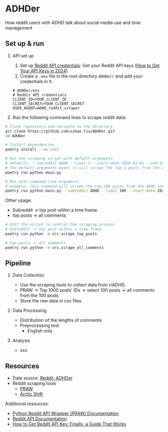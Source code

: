 # ADHDer

How reddit users with ADHD talk about social media use and time management

## Set up & run

1. API set up
   1. Set up [Reddit API credentials](https://praw.readthedocs.io/en/stable/getting_started/authentication.html#password-flow): Get your Reddit API keys ([How to Get Your API Keys in 2024](https://www.youtube.com/watch?v=0mGpBxuYmpU)) 
   2. Create a `.env` file in the root directory `ADHDer/` and add your credentials in it.

   ```
   # ADHDer/env
   # Reddit API credentials
   CLIENT_ID=YOUR_CLIENT_ID
   CLIENT_SECRET=YOUR_CLIENT_SECRET
   USER_AGENT=ADHD_reddit_scraper
   ```

2. Run the following command lines to scrape reddit data:

```bash
# Clone repository and navigate to the directory
git clone https://github.com/szhao-liu/ADHDer.git
cd ADHDer

# Install dependencies
poetry install --no-root

# Run the scraping script with default arguments
# defaults: --subreddit ADHD --limit 2 --start-date 2020-03-01 --end-date 2025-08-01
# The default arguments means it will scrape the top 2 posts from the ADHD subreddit within the date range from 2020-03-01 to 2025-08-01
poetry run python main.py

# Run with command-line arguments
# example: this command will scrape the top 100 posts from the ADHD subreddit then filter posts within the time frame from 2020-03-01 to 2025-08-01
poetry run python main.py --subreddit ADHD --limit 100 --start-date 2020-03-01 --end-date 2025-08-01
```

Other usage:

- Subreddit -> top post within a time frame
- top posts -> all comments

```bash
# Edit the script to control the scraping process
# Subreddit -> top post within a time frame
poetry run python -m src.scrape_top_posts

# top posts -> all comments 
poetry run python -m src.scrape_all_comments
```

## Pipeline

1. Data Collection
   - Use the scraping tools to collect data from r/ADHD.
   - PRAW -> Top 1000 posts' IDs -> select 100 posts -> all comments from the 100 posts
   - Store the raw data in csv files.

2. Data Processing
   - Distribution of the lengths of comments
   - Preprocessing text
     - English only

3. Analysis
   - xxx

## Resources

- Data source: [Reddit: ADHDer](https://www.reddit.com/r/ADHD/)
- Reddit scraping tools
  - [PRAW](https://praw.readthedocs.io/en/stable/index.html)
  - [Arctic Shift](https://github.com/ArthurHeitmann/arctic_shift)

Additional resources:
- [Python Reddit API Wrapper (PRAW) Documentation](https://praw.readthedocs.io/en/stable/)
- [Reddit API Documentation](https://www.reddit.com/dev/api)
- [How to Get Reddit API Key: Finally, a Guide That Works](https://data365.co/blog/how-to-get-reddit-api-key)
